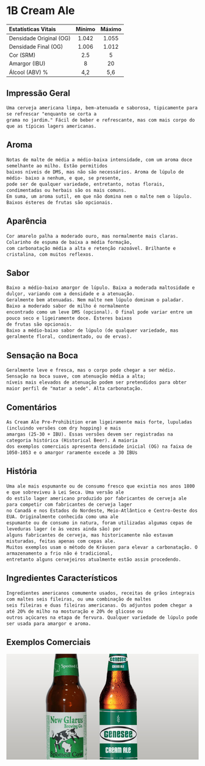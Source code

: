 # 1B Cream Ale

|Estatísticas Vitais      |Mínimo  | Máximo |
|:------------------------|:------:|:------:|
| Densidade Original (OG) |1.042   |1.055   |
| Densidade Final (OG)    |1.006   |1.012   |
| Cor (SRM)               |2.5     |5       |
| Amargor (IBU)           |8       |20      |
| Álcool (ABV) %          |4,2     |5,6     |

## Impressão Geral

```
Uma cerveja americana limpa, bem-atenuada e saborosa, tipicamente para se refrescar "enquanto se corta a 
grama no jardim." Fácil de beber e refrescante, mas com mais corpo do que as típicas lagers americanas.
```

## Aroma

```
Notas de malte de média a médio-baixa intensidade, com um aroma doce semelhante ao milho. Estão permitidos 
baixos níveis de DMS, mas não são necessários. Aroma de lúpulo de médio- baixo a nenhum, e que, se presente, 
pode ser de qualquer variedade, entretanto, notas florais, condimentadas ou herbais são os mais comuns. 
Em suma, um aroma sutil, em que não domina nem o malte nem o lúpulo. Baixos ésteres de frutas são opcionais.
```

## Aparência

```
Cor amarelo palha a moderado ouro, mas normalmente mais claras. Colarinho de espuma de baixa a média formação, 
com carbonatação média a alta e retenção razoável. Brilhante e cristalina, com muitos reflexos.
```

## Sabor

```
Baixo a médio-baixo amargor de lúpulo. Baixa a moderada maltosidade e dulçor, variando com a densidade e a atenuação. 
Geralmente bem atenuadas. Nem malte nem lúpulo dominam o paladar. Baixo a moderado sabor de milho é normalmente 
encontrado como um leve DMS (opcional). O final pode variar entre um pouco seco e ligeiramente doce. Ésteres baixos 
de frutas são opcionais. 
Baixo a médio-baixo sabor de lúpulo (de qualquer variedade, mas geralmente floral, condimentado, ou de ervas).
```

## Sensação na Boca

```
Geralmente leve e fresca, mas o corpo pode chegar a ser médio. Sensação na boca suave, com atenuação média a alta; 
níveis mais elevados de atenuação podem ser pretendidos para obter maior perfil de "matar a sede". Alta carbonatação.
```

## Comentários

```
As Cream Ale Pre-Prohibition eram ligeiramente mais forte, lupuladas (incluindo versões com dry hopping) e mais 
amargas (25-30 + IBU). Essas versões devem ser registradas na categoria histórica (Historical Beer). A maioria 
dos exemplos comerciais apresenta densidade inicial (OG) na faixa de 1050-1053 e o amargor raramente excede a 30 IBUs
```

## História

```
Uma ale mais espumante ou de consumo fresco que existia nos anos 1800 e que sobreviveu à Lei Seca. Uma versão ale 
do estilo lager americano produzido por fabricantes de cerveja ale para competir com fabricantes de cerveja lager 
no Canadá e nos Estados do Nordeste, Meio-Atlântico e Centro-Oeste dos EUA. Originalmente conhecida como uma ale 
espumante ou de consumo in natura, foram utilizadas algumas cepas de leveduras lager (e às vezes ainda são) por 
alguns fabricantes de cerveja, mas historicamente não estavam misturadas, feitas apenas com cepas ale. 
Muitos exemplos usam o método de Kräusen para elevar a carbonatação. O armazenamento a frio não é tradicional, 
entretanto alguns cervejeiros atualmente estão assim procedendo.
```

## Ingredientes Característicos

```
Ingredientes americanos comumente usados, receitas de grãos integrais com maltes seis fileiras, ou uma combinação de maltes 
seis fileiras e duas fileiras americanas. Os adjuntos podem chegar a até 20% de milho na mosturação e 20% de glicose ou 
outros açúcares na etapa de fervura. Qualquer variedade de lúpulo pode ser usada para amargor e aroma.
```

## Exemplos Comerciais

![](images/1C.jpg)

